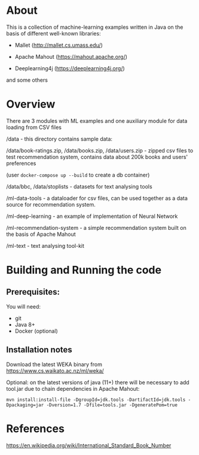 ﻿About
======

This is a collection of machine-learning examples written in Java on the basis of different well-known libraries:

* Mallet (http://mallet.cs.umass.edu/) 

* Apache Mahout (https://mahout.apache.org/)

* Deeplearning4j  (https://deeplearning4j.org/)

and some others


Overview
=========

There are 3 modules with ML examples and one auxiliary module for data loading from CSV files

/data - this directory contains sample data:

/data/book-ratings.zip, /data/books.zip, /data/users.zip - zipped csv files to test recommendation system, contains data about 200k books and users' preferences

(user ```docker-compose up --build``` to create a db container)

/data/bbc, /data/stoplists - datasets for text analysing tools

/ml-data-tools - a dataloader for csv files, can be used together as a data source for recommendation system.

/ml-deep-learning - an example of implementation of Neural Network 

/ml-recommendation-system - a simple recommendation system built on the basis of Apache Mahout

/ml-text - text analysing tool-kit


Building and Running the code
==============================

## Prerequisites:

You will need:
 * git
 * Java 8+  
 * Docker (optional)

## Installation notes

Download the latest WEKA binary from https://www.cs.waikato.ac.nz/ml/weka/

Optional:  on the latest versions of java (11+) there will be necessary to add tool.jar due to chain dependencies in Apache Mahout:

```
mvn install:install-file -DgroupId=jdk.tools -DartifactId=jdk.tools -Dpackaging=jar -Dversion=1.7 -Dfile=tools.jar -DgeneratePom=true
```

References
===========

https://en.wikipedia.org/wiki/International_Standard_Book_Number




